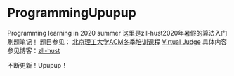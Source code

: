 # ProgrammingUpupup
Programming learning in 2020 summer
这里是zll-hust2020年暑假的算法入门刷题笔记！
题目参见：
[北京理工大学ACM冬季培训课程](https://www.bilibili.com/video/BV1pE411E7RV)
[Virtual Judge](https://vjudge.net/)
具体内容参见博客：[zll-hust](https://blog.csdn.net/zll_hust)

不断更新！Upupup！
